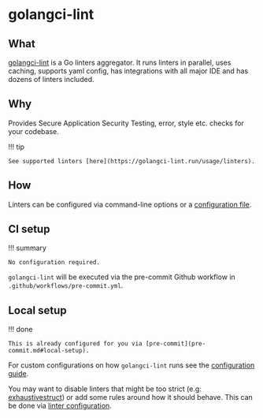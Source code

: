 # golangci-lint

## What

[golangci-lint](https://golangci-lint.run/) is a Go linters aggregator. It runs linters in parallel, uses caching, supports yaml config, has integrations with all major IDE and has dozens of linters included.

## Why

Provides Secure Application Security Testing, error, style etc. checks for your codebase.

!!! tip

    See supported linters [here](https://golangci-lint.run/usage/linters).

## How

Linters can be configured via command-line options or  a [configuration file](https://golangci-lint.run/usage/configuration/#config-file).


## CI setup

!!! summary

    No configuration required.

`golangci-lint` will be executed via the pre-commit Github workflow in `.github/workflows/pre-commit.yml`.

## Local setup

!!! done

    This is already configured for you via [pre-commit](pre-commit.md#local-setup).

For custom configurations on how `golangci-lint` runs see the [configuration guide](https://golangci-lint.run/usage/configuration/).

You may want to disable linters that might be too strict (e.g: [exhaustivestruct](https://github.com/mbilski/exhaustivestruct)) or add some rules around how it should behave. This can be done via [linter configuration](https://golangci-lint.run/usage/linters/#linters-configuration).
